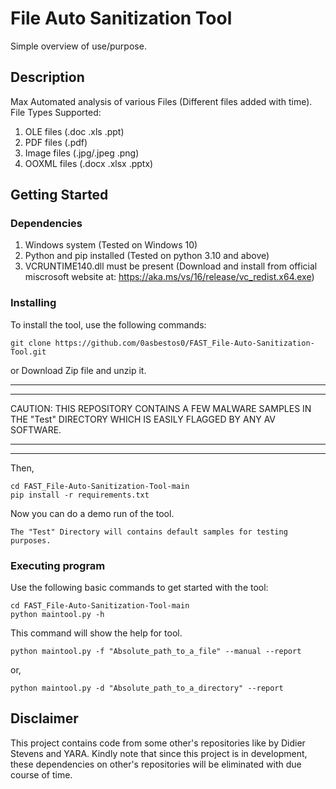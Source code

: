 # File Auto Sanitization Tool

Simple overview of use/purpose.

## Description

Max Automated analysis of various Files (Different files added with time).
File Types Supported:
1. OLE files (.doc .xls .ppt)
2. PDF files (.pdf)
3. Image files (.jpg/.jpeg .png)
4. OOXML files (.docx .xlsx .pptx)

## Getting Started

### Dependencies

1. Windows system (Tested on Windows 10)
2. Python and pip installed (Tested on python 3.10 and above)
3. VCRUNTIME140.dll must be present (Download and install from official miscrosoft website at: https://aka.ms/vs/16/release/vc_redist.x64.exe)

### Installing

To install the tool, use the following commands:

```shell
git clone https://github.com/0asbestos0/FAST_File-Auto-Sanitization-Tool.git
```
or
Download Zip file and unzip it.
********************************************************
********************************************************
CAUTION: THIS REPOSITORY CONTAINS A FEW MALWARE SAMPLES IN THE "Test" DIRECTORY WHICH IS EASILY FLAGGED BY ANY AV SOFTWARE.
********************************************************
********************************************************
Then,
```shell
cd FAST_File-Auto-Sanitization-Tool-main
pip install -r requirements.txt
```

Now you can do a demo run of the tool.
```shell 
The "Test" Directory will contains default samples for testing purposes.
```

### Executing program

Use the following basic commands to get started with the tool:
```shell
cd FAST_File-Auto-Sanitization-Tool-main
python maintool.py -h
```
This command will show the help for tool.
```shell
python maintool.py -f "Absolute_path_to_a_file" --manual --report
```
or,
```shell
python maintool.py -d "Absolute_path_to_a_directory" --report
```
## Disclaimer
This project contains code from some other's repositories like by Didier Stevens and YARA. Kindly note that since this project is in development, these dependencies on other's repositories will be eliminated with due course of time.
